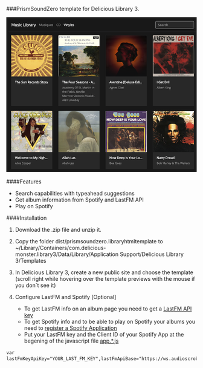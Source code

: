 ###PrismSoundZero template for Delicious Library 3.

![Preview of template](https://github.com/prismsoundzero/delicious-library-template/blob/master/dist/prismsoundzero.libraryhtmltemplate/Contents/Resources/thumbnail.png)

####Features
- Search capabilities with typeahead suggestions
- Get album information from Spotify and LastFM API
- Play on Spotify

####Installation
1. Download the .zip file and unzip it.
2. Copy the folder dist/prismsoundzero.libraryhtmltemplate to
    ~/Library/Containers/com.delicious-monster.library3/Data/Library/Application Support/Delicious Library 3/Templates
3. In Delicious Library 3, create a new public site and choose the template (scroll right while hovering over the template previews with the mouse if you don´t see it)

4. Configure LastFM and Spotify [Optional]
    - To get LastFM info on an album page you need to get a [LastFM API key](http://www.last.fm/api/authentication)
    - To get Spotify info and to be able to play on Spotify your albums you need to [register a Spotify Application](https://developer.spotify.com/my-applications/#!/)
    - Put your LastFM key and the Client ID of your Spotify App at the begening of the javascript file [app.*.js](https://github.com/prismsoundzero/delicious-library-template/tree/master/dist/prismsoundzero.libraryhtmltemplate/Contents/Template/js)

```
var lastFmKeyApiKey="YOUR_LAST_FM_KEY",lastFmApiBase="https://ws.audioscrobbler.com/2.0/",spotifyClientId="YOUR_SPOTIFY_APP_CLIENT_ID";
```
